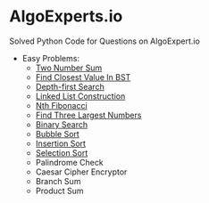 # AlgoExperts.io
Solved Python Code for Questions on AlgoExpert.io
- Easy Problems:
  - [Two Number Sum](Easy/TwoNumberSum.py)
  - [Find Closest Value In BST](Easy/FindClosestValueInBST.py)
  - [Depth-first Search](Easy/DepthFirstSearch.py)
  - [Linked List Construction](Easy/LinkedListConstruction.py)
  - [Nth Fibonacci](Easy/NthFibonacci.py)
  - [Find Three Largest Numbers](Easy/ThreeLargest.py)
  - [Binary Search](Easy/BinarySearch.py)
  - [Bubble Sort](Easy/BubbleSort.py)
  - [Insertion Sort](Easy/InsertionSort.py)
  - [Selection Sort](Easy/SelectionSort.py)
  - Palindrome Check
  - Caesar Cipher Encryptor
  - Branch Sum
  - Product Sum
  
